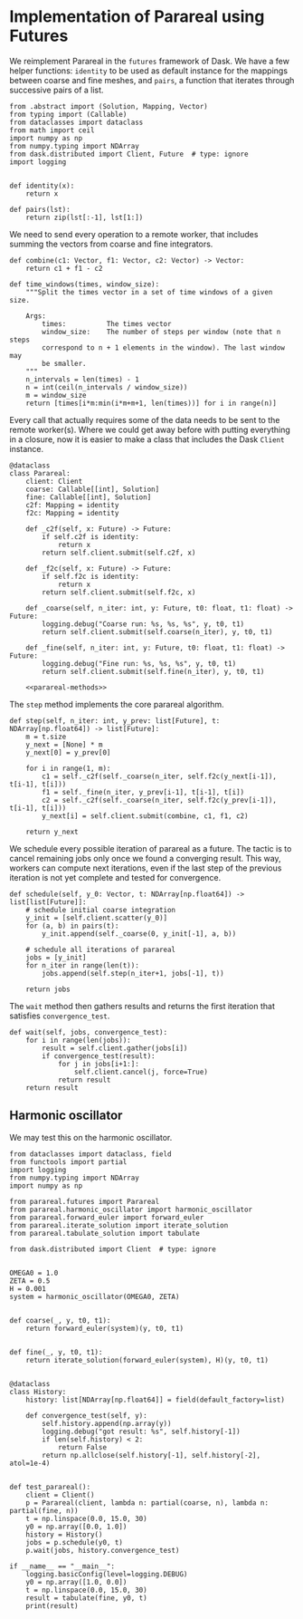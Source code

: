 # Implementation of Parareal using Futures
We reimplement Parareal in the `futures` framework of Dask. We have a few helper functions: `identity` to be used as default instance for the mappings between coarse and fine meshes, and `pairs`, a function that iterates through successive pairs of a list.

``` {.python file=parareal/futures.py #parareal-futures}
from .abstract import (Solution, Mapping, Vector)
from typing import (Callable)
from dataclasses import dataclass
from math import ceil
import numpy as np
from numpy.typing import NDArray
from dask.distributed import Client, Future  # type: ignore
import logging


def identity(x):
    return x

def pairs(lst):
    return zip(lst[:-1], lst[1:])
```

We need to send every operation to a remote worker, that includes summing the vectors from coarse and fine integrators.

``` {.python #parareal-futures}
def combine(c1: Vector, f1: Vector, c2: Vector) -> Vector:
    return c1 + f1 - c2
```

``` {.python #time-windows}
def time_windows(times, window_size):
    """Split the times vector in a set of time windows of a given size.

    Args:
        times:          The times vector
        window_size:    The number of steps per window (note that n steps
        correspond to n + 1 elements in the window). The last window may
        be smaller.
    """
    n_intervals = len(times) - 1
    n = int(ceil(n_intervals / window_size))
    m = window_size
    return [times[i*m:min(i*m+m+1, len(times))] for i in range(n)]
```

Every call that actually requires some of the data needs to be sent to the remote worker(s). Where we could get away before with putting everything in a closure, now it is easier to make a class that includes the Dask `Client` instance.

``` {.python #parareal-futures}
@dataclass
class Parareal:
    client: Client
    coarse: Callable[[int], Solution]
    fine: Callable[[int], Solution]
    c2f: Mapping = identity
    f2c: Mapping = identity

    def _c2f(self, x: Future) -> Future:
        if self.c2f is identity:
            return x
        return self.client.submit(self.c2f, x)

    def _f2c(self, x: Future) -> Future:
        if self.f2c is identity:
            return x
        return self.client.submit(self.f2c, x)

    def _coarse(self, n_iter: int, y: Future, t0: float, t1: float) ->  Future:
        logging.debug("Coarse run: %s, %s, %s", y, t0, t1)
        return self.client.submit(self.coarse(n_iter), y, t0, t1)

    def _fine(self, n_iter: int, y: Future, t0: float, t1: float) -> Future:
        logging.debug("Fine run: %s, %s, %s", y, t0, t1)
        return self.client.submit(self.fine(n_iter), y, t0, t1)

    <<parareal-methods>>
```

The `step` method implements the core parareal algorithm.

``` {.python #parareal-methods}
def step(self, n_iter: int, y_prev: list[Future], t: NDArray[np.float64]) -> list[Future]:
    m = t.size
    y_next = [None] * m
    y_next[0] = y_prev[0]

    for i in range(1, m):
        c1 = self._c2f(self._coarse(n_iter, self.f2c(y_next[i-1]), t[i-1], t[i]))
        f1 = self._fine(n_iter, y_prev[i-1], t[i-1], t[i])
        c2 = self._c2f(self._coarse(n_iter, self.f2c(y_prev[i-1]), t[i-1], t[i]))
        y_next[i] = self.client.submit(combine, c1, f1, c2)

    return y_next
```

We schedule every possible iteration of parareal as a future. The tactic is to cancel remaining jobs only once we found a converging result. This way, workers can compute next iterations, even if the last step of the previous iteration is not yet complete and tested for convergence.

``` {.python #parareal-methods}
def schedule(self, y_0: Vector, t: NDArray[np.float64]) -> list[list[Future]]:
    # schedule initial coarse integration
    y_init = [self.client.scatter(y_0)]
    for (a, b) in pairs(t):
        y_init.append(self._coarse(0, y_init[-1], a, b))

    # schedule all iterations of parareal
    jobs = [y_init]
    for n_iter in range(len(t)):
        jobs.append(self.step(n_iter+1, jobs[-1], t))

    return jobs
```

The `wait` method then gathers results and returns the first iteration that satisfies `convergence_test`.

``` {.python #parareal-methods}
def wait(self, jobs, convergence_test):
    for i in range(len(jobs)):
        result = self.client.gather(jobs[i])
        if convergence_test(result):
            for j in jobs[i+1:]:
                self.client.cancel(j, force=True)
            return result
    return result
```

## Harmonic oscillator
We may test this on the harmonic oscillator.

``` {.python file=test/test_futures.py}
from dataclasses import dataclass, field
from functools import partial
import logging
from numpy.typing import NDArray
import numpy as np

from parareal.futures import Parareal
from parareal.harmonic_oscillator import harmonic_oscillator
from parareal.forward_euler import forward_euler
from parareal.iterate_solution import iterate_solution
from parareal.tabulate_solution import tabulate

from dask.distributed import Client  # type: ignore


OMEGA0 = 1.0
ZETA = 0.5
H = 0.001
system = harmonic_oscillator(OMEGA0, ZETA)


def coarse(_, y, t0, t1):
    return forward_euler(system)(y, t0, t1)


def fine(_, y, t0, t1):
    return iterate_solution(forward_euler(system), H)(y, t0, t1)


@dataclass
class History:
    history: list[NDArray[np.float64]] = field(default_factory=list)

    def convergence_test(self, y):
        self.history.append(np.array(y))
        logging.debug("got result: %s", self.history[-1])
        if len(self.history) < 2:
            return False
        return np.allclose(self.history[-1], self.history[-2], atol=1e-4)


def test_parareal():
    client = Client()
    p = Parareal(client, lambda n: partial(coarse, n), lambda n: partial(fine, n))
    t = np.linspace(0.0, 15.0, 30)
    y0 = np.array([0.0, 1.0])
    history = History()
    jobs = p.schedule(y0, t)
    p.wait(jobs, history.convergence_test)

if __name__ == "__main__":
    logging.basicConfig(level=logging.DEBUG)
    y0 = np.array([1.0, 0.0])
    t = np.linspace(0.0, 15.0, 30)
    result = tabulate(fine, y0, t)
    print(result)
```

